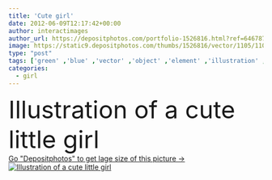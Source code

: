 ```yaml
---
title: 'Cute girl'
date: 2012-06-09T12:17:42+00:00
author: interactimages
author_url: https://depositphotos.com/portfolio-1526816.html?ref=64678756
image: https://static9.depositphotos.com/thumbs/1526816/vector/1105/11052264/api_thumb_450.jpg?forcejpeg=true
type: "post"
tags: ['green' ,'blue' ,'vector' ,'object' ,'element' ,'illustration' ,'isolated' ,'holding' ,'person' ,'human' ,'girl' ,'female' ,'young' ,'women' ,'cute' ,'smile' ,'girls' ,'child' ,'little' ,'cartoon' ,'children' ,'eyes' ,'kids' ,'hand' ,'open' ,'expression' ,'adorable' ,'woman' ,'stand' ,'drawing' ,'blonde' ,'clipart' ,'sketch' ,'clip art' ,'dress' ,'innocent' ,'tiny' ,'shoes' ,'standing' ,'short' ,'rosy' ,'gesture' ,'arms' ,'of' ,'a' ,'sandals' ,'cheeks' ,'outstretched' ,'fille' ,'dessin' ]
categories: 
  - girl
---
```

<div aling="center">
            <font size="60"> Illustration of a cute little girl</font>   
</div>
<div>
    <a href='https://depositphotos.com/11052264/stock-illustration-cute-girl.html?ref=64678756' target=_blank > Go "Depositphotos" to get lage size of this picture ->
        <img href='https://depositphotos.com/11052264/stock-illustration-cute-girl.html?ref=64678756' src='https://static9.depositphotos.com/1526816/1105/v/950/depositphotos_11052264-stock-illustration-cute-girl.jpg?forcejpeg=true' alt='Illustration of a cute little girl' >
    </a>
</div>
